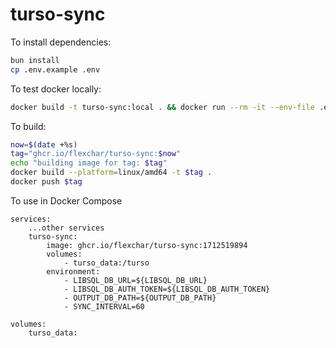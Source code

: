 # turso-sync

To install dependencies:

```bash
bun install
cp .env.example .env
```

To test docker locally:

```bash
docker build -t turso-sync:local . && docker run --rm -it --env-file .env -v turso-volume:/turso turso-sync:local
```

To build:

```bash
now=$(date +%s)
tag="ghcr.io/flexchar/turso-sync:$now"
echo "building image for tag: $tag"
docker build --platform=linux/amd64 -t $tag .
docker push $tag
```

To use in Docker Compose

```
services:
    ...other services
    turso-sync:
        image: ghcr.io/flexchar/turso-sync:1712519894
        volumes:
            - turso_data:/turso
        environment:
            - LIBSQL_DB_URL=${LIBSQL_DB_URL}
            - LIBSQL_DB_AUTH_TOKEN=${LIBSQL_DB_AUTH_TOKEN}
            - OUTPUT_DB_PATH=${OUTPUT_DB_PATH}
            - SYNC_INTERVAL=60

volumes:
    turso_data:

```
